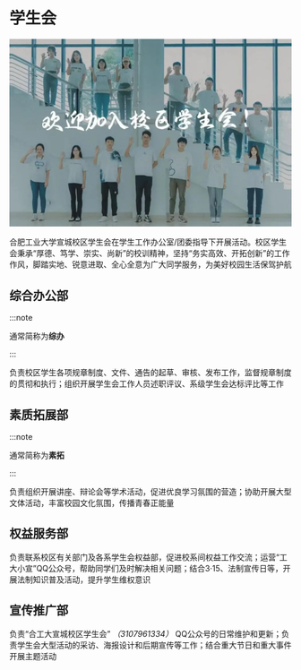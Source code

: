 # 学生会

![学生会](../media/student_union.webp)

合肥工业大学宣城校区学生会在学生工作办公室/团委指导下开展活动。校区学生会秉承“厚德、笃学、崇实、尚新”的校训精神，坚持“务实高效、开拓创新”的工作作风，脚踏实地、锐意进取、全心全意为广大同学服务，为美好校园生活保驾护航

## 综合办公部

:::note

通常简称为**综办**

:::

负责校区学生各项规章制度、文件、通告的起草、审核、发布工作，监督规章制度的贯彻和执行；组织开展学生会工作人员述职评议、系级学生会达标评比等工作

## 素质拓展部

:::note

通常简称为**素拓**

:::

负责组织开展讲座、辩论会等学术活动，促进优良学习氛围的营造；协助开展大型文体活动，丰富校园文化氛围，传播青春正能量

## 权益服务部

负责联系校区有关部门及各系学生会权益部，促进校系间权益工作交流；运营“工大小宣”QQ公众号，帮助同学们及时解决相关问题；结合3·15、法制宣传日等，开展法制知识普及活动，提升学生维权意识

## 宣传推广部

负责“合工大宣城校区学生会” *（3107961334）* QQ公众号的日常维护和更新；负责学生会大型活动的采访、海报设计和后期宣传等工作；结合重大节日和重大事件开展主题活动
